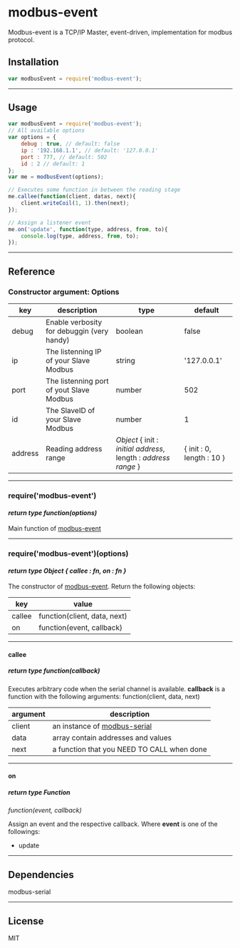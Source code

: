# modbus-event 

Modbus-event is a TCP/IP Master, event-driven, implementation for modbus protocol.

## Installation

```javascript
var modbusEvent = require('modbus-event');
```

---

## Usage

```javascript
var modbusEvent = require('modbus-event');
// All available options
var options = {
	debug : true, // default: false
    ip : '192.168.1.1', // default: '127.0.0.1'
    port : 777, // default: 502
    id : 2 // default: 1
};
var me = modbusEvent(options);

// Executes some function in between the reading stage
me.callee(function(client, datas, next){
    client.writeCoil(1, 1).then(next);
});

// Assign a listener event
me.on('update', function(type, address, from, to){
    console.log(type, address, from, to);
});
```

---

## Reference

### Constructor argument: Options

key | description | type | default
--- | --- | --- | ---
debug | Enable verbosity for debuggin (very handy) | boolean | false
ip | The listenning IP of your Slave Modbus | string | '127.0.0.1'
port | The listenning port of yout Slave Modbus | number | 502
id | The SlaveID of your Slave Modbus | number | 1
address | Reading address range | _Object_ { init : _initial address_, length : _address range_ } | { init : 0, length : 10 }
***

### require('modbus-event') 
#### _return type function(options)_
Main function of [modbus-event](https://www.npmjs.com/package/modbus-event)

***

### require('modbus-event')(options) 
#### _return type Object { callee : fn, on : fn }_

The constructor of [modbus-event](https://www.npmjs.com/package/modbus-event).
Return the following objects:

key | value
--- | ---
callee | function(client, data, next)
on | function(event, callback)

___

#### callee 
##### _return type function(callback)_

Executes arbitrary code when the serial channel is available.
**callback** is a function with the following arguments:
function(client, data, next)

argument | description
--- | ---
client | an instance of [modbus-serial](https://www.npmjs.com/package/modbus-serial)
data | array contain addresses and values
next | a function that you NEED TO CALL when done

___

#### on 
##### _return type Function_
_function(event, callback)_

Assign an event and the respective callback.
Where **event** is one of the followings:
* update

---

## Dependencies

modbus-serial

---

## License

MIT
